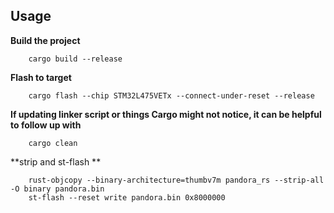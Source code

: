 ## Usage
**Build the project**
```shell
    cargo build --release
```
**Flash to target**
```shell
    cargo flash --chip STM32L475VETx --connect-under-reset --release
````
**If updating linker script or things Cargo might not notice, it can be helpful to follow up with**
```shell
    cargo clean
```
**strip and st-flash **
```shell
    rust-objcopy --binary-architecture=thumbv7m pandora_rs --strip-all -O binary pandora.bin
    st-flash --reset write pandora.bin 0x8000000
```
